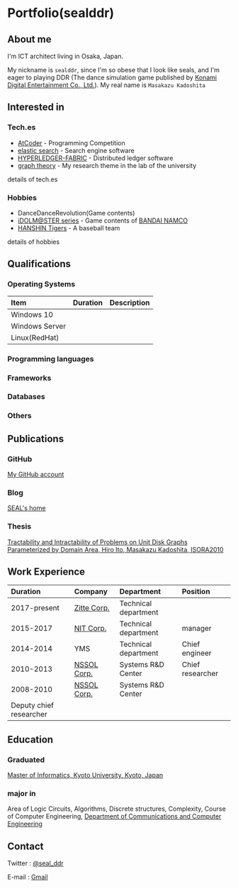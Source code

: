 # Portfolio(sealddr)

## About me

I'm ICT architect living in Osaka, Japan.

My nickname is `sealddr`, since
I'm so obese that I look like seals,
and I'm eager to playing DDR (The dance simulation game published by
[Konami Digital Entertainment Co., Ltd.](https://www.konami.com/games/jp/ja/)).
My real name is `Masakazu Kadoshita`

## Interested in

### Tech.es

- [AtCoder](https://atcoder.jp/users/SEALDDR) - Programming Competition
- [elastic search](https://www.elastic.co/elasticsearch) - Search engine software
- [HYPERLEDGER-FABRIC](https://www.hyperledger.org/projects/fabric) - Distributed ledger software
- [graph theory](http://diestel-graph-theory.com/index.html) - My research theme in the lab of the university

details of tech.es

### Hobbies

- DanceDanceRevolution(Game contents)
- [iDOLM@STER series](https://idolmaster.jp/) - Game contents of [BANDAI NAMCO](https://www.bandainamcoent.co.jp/english/)
- [HANSHIN Tigers](https://hanshintigers.jp/) - A baseball team

details of hobbies

## Qualifications

### Operating Systems

| Item           | Duration | Description |
| :------------- | :------- | :---------- |
| Windows 10     |          |             |
| Windows Server |          |             |
| Linux(RedHat)  |          |             |

### Programming languages

### Frameworks

### Databases

### Others

## Publications

### GitHub

[My GitHub account](https://github.com/sealddr)

### Blog

[SEAL's home](https://sealddr.wordpress.com/)

### Thesis

[Tractability and Intractability of Problems on Unit Disk Graphs Parameterized by Domain Area,
Hiro Ito, Masakazu Kadoshita, ISORA2010](http://www.aporc.org/LNOR/12/ISORA2010F16.pdf)

## Work Experience

| Duration                | Company                                              | Department           | Position         |
| :---------------------- | :--------------------------------------------------- | :------------------- | :--------------- |
| 2017-present            | [Zitte Corp.](http://www.zitte.co.jp/company.html)   | Technical department |                  |
| 2015-2017               | [NIT Corp.](https://www.nit2008.com/)                | Technical department | manager          |
| 2014-2014               | YMS                                                  | Technical department | Chief engineer   |
| 2010-2013               | [NSSOL Corp.](https://www.nssol.nipponsteel.com/en/) | Systems R&D Center   | Chief researcher |
| 2008-2010               | [NSSOL Corp.](https://www.nssol.nipponsteel.com/en/) | Systems R&D Center   |
| Deputy chief researcher |

## Education

### Graduated

[Master of Informatics, Kyoto University, Kyoto, Japan](http://www.i.kyoto-u.ac.jp/en/)

### major in

Area of Logic Circuits, Algorithms, Discrete structures, Complexity,
Course of Computer Engineering,
[Department of Communications and Computer Engineering](http://www.cce.i.kyoto-u.ac.jp/course-e.html)

## Contact

Twitter : [@seal_ddr](https://twitter.com/SEAL_DDR)

E-mail : [Gmail](mailto:mkadoshita@gmail.com)
